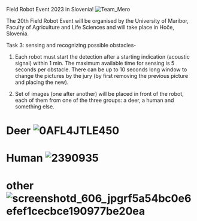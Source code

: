 Field Robot Event 2023 in Slovenia! 
![Team_Mero](https://github.com/gupsha3g/Object_classification/assets/154444785/b69a80b0-453a-453f-adc7-8e73d1661f33)

The 20th Field Robot Event will be organised by the University of Maribor, Faculty of Agriculture and Life Sciences and will take place in Hoče, Slovenia.

Task 3: sensing and recognizing possible obstacles-

1. Each robot must start the detection after a starting indication (acoustic signal) within 1 min.
The maximum available time for sensing is 5 seconds per obstacle. There can be up to 10 seconds long window to change the pictures by the jury (by first removing the previous picture and placing the new). 

2. Set of images (one after another) will be placed in front of the robot, each of them from one of the three groups: a deer, a human and something else.

# Deer ![0AFL4JTLE450](https://github.com/gupsha3g/Object_classification/assets/154444785/f0defb98-f084-4525-85c7-86e0535ed7bd)  
# Human ![2390935](https://github.com/gupsha3g/Object_classification/assets/154444785/2fb705d8-e091-4bd4-bea8-72e1105cd2cb)
# other ![screenshotd_606_jpgrf5a54bc0e6efef1cecbce190977be20ea](https://github.com/gupsha3g/Object_classification/assets/154444785/c993938f-3861-42ec-b298-0f729f083bef)
